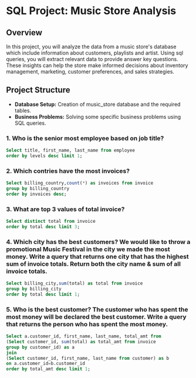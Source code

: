 # SQL Project: Music Store Analysis
## Overview
In this project, you will analyze the data from a music store's database which include information about customers, playlists and artist. Using sql queries, you will extract relevant data to provide answer key questions. These insights can help the store make informed decisions about inventory management, marketing, customer preferences, and sales strategies.

## Project Structure
* **Database Setup:** Creation of music_store database and the required tables.
* **Business Problems:** Solving some specific business problems using SQL queries.
  
### 1. Who is the senior most employee based on job title?
``` sql
Select title, first_name, last_name from employee
order by levels desc limit 1;
```
### 2. Which contries have the most invoices?
``` sql
Select billing_country,count(*) as invoices from invoice
group by billing_country
order by invoices desc;
```

### 3. What are top 3 values of total invoice?
``` sql
Select distinct total from invoice
order by total desc limit 3;
```

### 4. Which city has the best customers? We would like to throw a promotional Music Festival in the city we made the most money. Write a query that returns one  city that has the highest sum of invoice totals. Return both the city name & sum of all invoice totals.
``` sql
Select billing_city,sum(total) as total from invoice
group by billing_city
order by total desc limit 1;
```

### 5. Who is the best customer? The customer who has spent the most money will be declared the best customer. Write a query that returns the person who has spent the most money.
``` sql
Select a.customer_id, first_name, last_name, total_amt from
(Select customer_id, sum(total) as total_amt from invoice
group by customer_id) as a
join 
(Select customer_id, first_name, last_name from customer) as b
on a.customer_id=b.customer_id
order by total_amt desc limit 1;
```

